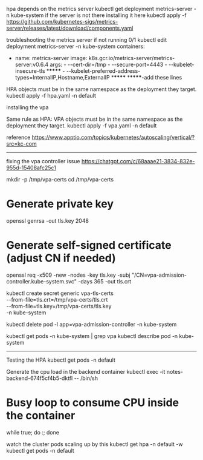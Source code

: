hpa depends on the metrics server
kubectl get deployment metrics-server -n kube-system
if the server is not there
installing it here
kubectl apply -f https://github.com/kubernetes-sigs/metrics-server/releases/latest/download/components.yaml

troubleshooting the metrics server
if not running 0/1
kubectl edit deployment metrics-server -n kube-system
containers:

- name: metrics-server
  image: k8s.gcr.io/metrics-server/metrics-server:v0.6.4
  args: - --cert-dir=/tmp - --secure-port=4443 - --kubelet-insecure-tls \***\*\*\*\*** - --kubelet-preferred-address-types=InternalIP,Hostname,ExternalIP \***\*\*\*\*** \***\*\*\*\***-add these lines

HPA objects must be in the same namespace as the deployment they target.
kubectl apply -f hpa.yaml -n default

installing the vpa

Same rule as HPA: VPA objects must be in the same namespace as the deployment they target.
kubectl apply -f vpa.yaml -n default

reference
https://www.apptio.com/topics/kubernetes/autoscaling/vertical/?src=kc-com

---

fixing the vpa controller issue
https://chatgpt.com/c/68aaae21-3834-832e-955d-15408afc25c1

mkdir -p /tmp/vpa-certs
cd /tmp/vpa-certs

# Generate private key

openssl genrsa -out tls.key 2048

# Generate self-signed certificate (adjust CN if needed)

openssl req -x509 -new -nodes -key tls.key -subj "/CN=vpa-admission-controller.kube-system.svc" -days 365 -out tls.crt

kubectl create secret generic vpa-tls-certs \
 --from-file=tls.crt=/tmp/vpa-certs/tls.crt \
 --from-file=tls.key=/tmp/vpa-certs/tls.key \
 -n kube-system

kubectl delete pod -l app=vpa-admission-controller -n kube-system

kubectl get pods -n kube-system | grep vpa
kubectl describe pod <pod-name> -n kube-system

---

Testing the HPA
kubectl get pods -n default

Generate the cpu load in the backend container
kubectl exec -it notes-backend-674f5cf4b5-dktfl -- /bin/sh

# Busy loop to consume CPU inside the container

while true; do :; done

watch the cluster pods scaling up by this
kubectl get hpa -n default -w
kubectl get pods -n default

